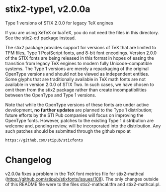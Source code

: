 # stix2-type1, v2.0.0a
Type 1 versions of STIX 2.0.0 for legacy TeX engines

If you are using XeTeX or luaTeX, you do not need the files in this
directory.  See the stix2-otf package instead.

The stix2 package provides support for versions of TeX that are
limited to TFM files, Type 1 PostScript fonts, and 8-bit font
encodings.  Version 2.0.0 of the STIX fonts are being released in this
format in hopes of easing the transition from legacy TeX engines to
modern fully Unicode-compatible systems.  The Type 1 versions are
merely a repackaging of the original OpenType versions and should not
be viewed as independent entities.  Some glyphs that are traditionally
available in TeX math fonts are not available in version 2.0.0 of STIX
Two.  In such cases, we have chosen to omit them from the stix2
package rather than create incompatibilities between the OpenType and
Type 1 versions.

Note that while the OpenType versions of these fonts are under active
development, **no further updates** are planned to the Type 1
distribution; future efforts by the STI Pub companies will focus on
improving the OpenType fonts.  However, patches to the existing Type 1
distribution are welcome and, pending review, will be incorporated
into the distribution.  Any such patches should be submitted through
the github repo at

    https://github.com/stipub/stixfonts

# Changelog

v2.0.0a fixes a problem in the TeX font metrics file for stix2-mathcal
(https://github.com/stipub/stixfonts/issues/108).  The only changes
outside of this README file were to the files stix2-mathcal.tfm and
stix2-mathcal.pl.

